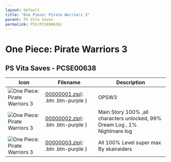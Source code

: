 ```yaml
---
layout: default
title: "One Piece: Pirate Warriors 3"
parent: PS Vita Saves
permalink: PSV/PCSE00638/
---
```

# One Piece: Pirate Warriors 3

## PS Vita Saves - PCSE00638

| Icon | Filename | Description |
|------|----------|-------------|
| ![One Piece: Pirate Warriors 3](https://github.com/bucanero/apollo-vita/raw/main/sce_sys/icon0.png) | [00000001.zip](00000001.zip){: .btn .btn-purple } | OPSW3  |
| ![One Piece: Pirate Warriors 3](https://github.com/bucanero/apollo-vita/raw/main/sce_sys/icon0.png) | [00000002.zip](00000002.zip){: .btn .btn-purple } | Main Story 100% ,all characters unlocked, 99% Dream Log , 1% Nightmare log  |
| ![One Piece: Pirate Warriors 3](https://github.com/bucanero/apollo-vita/raw/main/sce_sys/icon0.png) | [00000003.zip](00000003.zip){: .btn .btn-purple } | All 100% Level super max  By skairaiders  |
